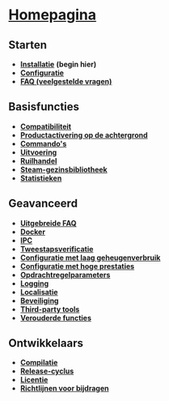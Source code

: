 # **[Homepagina](https://github.com/JustArchi/ArchiSteamFarm/wiki/Home-nl-BE)**

## Starten

* **[Installatie](https://github.com/JustArchi/ArchiSteamFarm/wiki/Setting-up-nl-BE)** **(begin hier)**
* **[Configuratie](https://github.com/JustArchi/ArchiSteamFarm/wiki/Configuration-nl-BE)**
* **[FAQ (veelgestelde vragen)](https://github.com/JustArchi/ArchiSteamFarm/wiki/FAQ-nl-BE)**

## Basisfuncties

* **[Compatibiliteit](https://github.com/JustArchi/ArchiSteamFarm/wiki/Compatibility-nl-BE)**
* **[Productactivering op de achtergrond](https://github.com/JustArchi/ArchiSteamFarm/wiki/Background-games-redeemer-nl-BE)**
* **[Commando's](https://github.com/JustArchi/ArchiSteamFarm/wiki/Commands-nl-BE)**
* **[Uitvoering](https://github.com/JustArchi/ArchiSteamFarm/wiki/Performance-nl-BE)**
* **[Ruilhandel](https://github.com/JustArchi/ArchiSteamFarm/wiki/Trading-nl-BE)**
* **[Steam-gezinsbibliotheek](https://github.com/JustArchi/ArchiSteamFarm/wiki/Steam-Family-Sharing-nl-BE)**
* **[Statistieken](https://github.com/JustArchi/ArchiSteamFarm/wiki/Statistics-nl-BE)**

## Geavanceerd

* **[Uitgebreide FAQ](https://github.com/JustArchi/ArchiSteamFarm/wiki/Extended-FAQ-nl-BE)**
* **[Docker](https://github.com/JustArchi/ArchiSteamFarm/wiki/Docker-nl-BE)**
* **[IPC](https://github.com/JustArchi/ArchiSteamFarm/wiki/IPC-nl-BE)**
* **[Tweestapsverificatie](https://github.com/JustArchi/ArchiSteamFarm/wiki/Two-factor-authentication-nl-BE)**
* **[Configuratie met laag geheugenverbruik](https://github.com/JustArchi/ArchiSteamFarm/wiki/Low-memory-setup-nl-BE)**
* **[Configuratie met hoge prestaties](https://github.com/JustArchi/ArchiSteamFarm/wiki/High-performance-setup-nl-BE)**
* **[Opdrachtregelparameters](https://github.com/JustArchi/ArchiSteamFarm/wiki/Command-line-arguments-nl-BE)**
* **[Logging](https://github.com/JustArchi/ArchiSteamFarm/wiki/Logging-nl-BE)**
* **[Localisatie](https://github.com/JustArchi/ArchiSteamFarm/wiki/Localization-nl-BE)**
* **[Beveiliging](https://github.com/JustArchi/ArchiSteamFarm/wiki/Security-nl-BE)**
* **[Third-party tools](https://github.com/JustArchi/ArchiSteamFarm/wiki/Third-party-tools)**
* **[Verouderde functies](https://github.com/JustArchi/ArchiSteamFarm/wiki/Deprecation)**

## Ontwikkelaars

* **[Compilatie](https://github.com/JustArchi/ArchiSteamFarm/wiki/Compilation-nl-BE)**
* **[Release-cyclus](https://github.com/JustArchi/ArchiSteamFarm/wiki/Release-cycle-nl-BE)**
* **[Licentie](https://github.com/JustArchi/ArchiSteamFarm/wiki/License-nl-BE)**
* **[Richtlijnen voor bijdragen](https://github.com/JustArchi/ArchiSteamFarm/blob/master/.github/CONTRIBUTING.md)**